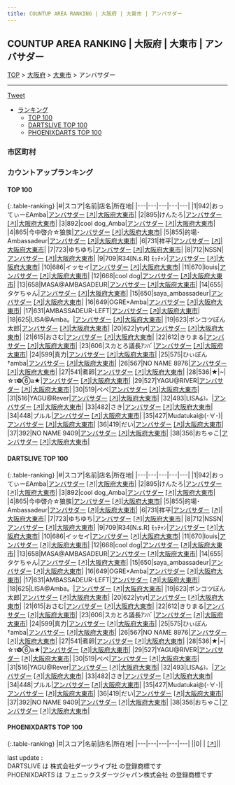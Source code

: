 ```yaml
---
title: COUNTUP AREA RANKING | 大阪府 | 大東市 | アンバサダー
---
```

## COUNTUP AREA RANKING | 大阪府 | 大東市 | アンバサダー

[TOP](/darts/rank/) > [大阪府](/darts/rank/大阪府/) > [大東市](/darts/rank/大阪府/大東市/) > アンバサダー

___

<a href="https://twitter.com/share?ref_src=twsrc%5Etfw" data-text="COUNTUP AREA RANKING | 大阪府大東市アンバサダー" class="twitter-share-button" data-hashtags="DARTSLIVE,PHOENIXDARTS,darts,ダーツ" data-show-count="false">Tweet</a>

* [ランキング](#カウントアップランキング)
    * [TOP 100](#top-100)
    * [DARTSLIVE TOP 100](#dartslive-top-100)
    * [PHOENIXDARTS TOP 100](#phoenixdarts-top-100)

### 市区町村

<ul>

</ul>

### カウントアップランキング

#### TOP 100



{:.table-ranking}
|#|スコア|名前|店名|所在地|
|---|---|---|---|---|
|1|942|<span class="rank-name-dl">おってぃー£Amba</span>|<a href="/darts/rank/shops/8a4882ca959002ec0d9b047a20a7ba1e.html">アンバサダー</a> <a href="https://search.dartslive.com/jp/shop/8a4882ca959002ec0d9b047a20a7ba1e">[↗]</a>|<a href="/darts/rank/大阪府/大東市">大阪府大東市</a>|
|2|895|<span class="rank-name-dl">けんたろ</span>|<a href="/darts/rank/shops/8a4882ca959002ec0d9b047a20a7ba1e.html">アンバサダー</a> <a href="https://search.dartslive.com/jp/shop/8a4882ca959002ec0d9b047a20a7ba1e">[↗]</a>|<a href="/darts/rank/大阪府/大東市">大阪府大東市</a>|
|3|892|<span class="rank-name-dl">cool dog_Amba</span>|<a href="/darts/rank/shops/8a4882ca959002ec0d9b047a20a7ba1e.html">アンバサダー</a> <a href="https://search.dartslive.com/jp/shop/8a4882ca959002ec0d9b047a20a7ba1e">[↗]</a>|<a href="/darts/rank/大阪府/大東市">大阪府大東市</a>|
|4|865|<span class="rank-name-dl">今中啓介☆狼族</span>|<a href="/darts/rank/shops/8a4882ca959002ec0d9b047a20a7ba1e.html">アンバサダー</a> <a href="https://search.dartslive.com/jp/shop/8a4882ca959002ec0d9b047a20a7ba1e">[↗]</a>|<a href="/darts/rank/大阪府/大東市">大阪府大東市</a>|
|5|855|<span class="rank-name-dl">的場･Ambassadeur</span>|<a href="/darts/rank/shops/8a4882ca959002ec0d9b047a20a7ba1e.html">アンバサダー</a> <a href="https://search.dartslive.com/jp/shop/8a4882ca959002ec0d9b047a20a7ba1e">[↗]</a>|<a href="/darts/rank/大阪府/大東市">大阪府大東市</a>|
|6|731|<span class="rank-name-dl">祥平</span>|<a href="/darts/rank/shops/8a4882ca959002ec0d9b047a20a7ba1e.html">アンバサダー</a> <a href="https://search.dartslive.com/jp/shop/8a4882ca959002ec0d9b047a20a7ba1e">[↗]</a>|<a href="/darts/rank/大阪府/大東市">大阪府大東市</a>|
|7|723|<span class="rank-name-dl">ゆちゆち</span>|<a href="/darts/rank/shops/8a4882ca959002ec0d9b047a20a7ba1e.html">アンバサダー</a> <a href="https://search.dartslive.com/jp/shop/8a4882ca959002ec0d9b047a20a7ba1e">[↗]</a>|<a href="/darts/rank/大阪府/大東市">大阪府大東市</a>|
|8|712|<span class="rank-name-dl">NSSN</span>|<a href="/darts/rank/shops/8a4882ca959002ec0d9b047a20a7ba1e.html">アンバサダー</a> <a href="https://search.dartslive.com/jp/shop/8a4882ca959002ec0d9b047a20a7ba1e">[↗]</a>|<a href="/darts/rank/大阪府/大東市">大阪府大東市</a>|
|9|709|<span class="rank-name-dl">R34[N.s.R] ﾓｯﾁｬﾝ</span>|<a href="/darts/rank/shops/8a4882ca959002ec0d9b047a20a7ba1e.html">アンバサダー</a> <a href="https://search.dartslive.com/jp/shop/8a4882ca959002ec0d9b047a20a7ba1e">[↗]</a>|<a href="/darts/rank/大阪府/大東市">大阪府大東市</a>|
|10|686|<span class="rank-name-dl">イッセイ</span>|<a href="/darts/rank/shops/8a4882ca959002ec0d9b047a20a7ba1e.html">アンバサダー</a> <a href="https://search.dartslive.com/jp/shop/8a4882ca959002ec0d9b047a20a7ba1e">[↗]</a>|<a href="/darts/rank/大阪府/大東市">大阪府大東市</a>|
|11|670|<span class="rank-name-dl">louis</span>|<a href="/darts/rank/shops/8a4882ca959002ec0d9b047a20a7ba1e.html">アンバサダー</a> <a href="https://search.dartslive.com/jp/shop/8a4882ca959002ec0d9b047a20a7ba1e">[↗]</a>|<a href="/darts/rank/大阪府/大東市">大阪府大東市</a>|
|12|668|<span class="rank-name-dl">cool dog</span>|<a href="/darts/rank/shops/8a4882ca959002ec0d9b047a20a7ba1e.html">アンバサダー</a> <a href="https://search.dartslive.com/jp/shop/8a4882ca959002ec0d9b047a20a7ba1e">[↗]</a>|<a href="/darts/rank/大阪府/大東市">大阪府大東市</a>|
|13|658|<span class="rank-name-dl">MASA@AMBASADEUR</span>|<a href="/darts/rank/shops/8a4882ca959002ec0d9b047a20a7ba1e.html">アンバサダー</a> <a href="https://search.dartslive.com/jp/shop/8a4882ca959002ec0d9b047a20a7ba1e">[↗]</a>|<a href="/darts/rank/大阪府/大東市">大阪府大東市</a>|
|14|655|<span class="rank-name-dl">タケちゃん</span>|<a href="/darts/rank/shops/8a4882ca959002ec0d9b047a20a7ba1e.html">アンバサダー</a> <a href="https://search.dartslive.com/jp/shop/8a4882ca959002ec0d9b047a20a7ba1e">[↗]</a>|<a href="/darts/rank/大阪府/大東市">大阪府大東市</a>|
|15|650|<span class="rank-name-dl">saya_ambassadeur</span>|<a href="/darts/rank/shops/8a4882ca959002ec0d9b047a20a7ba1e.html">アンバサダー</a> <a href="https://search.dartslive.com/jp/shop/8a4882ca959002ec0d9b047a20a7ba1e">[↗]</a>|<a href="/darts/rank/大阪府/大東市">大阪府大東市</a>|
|16|649|<span class="rank-name-dl">OGRE×Amba</span>|<a href="/darts/rank/shops/8a4882ca959002ec0d9b047a20a7ba1e.html">アンバサダー</a> <a href="https://search.dartslive.com/jp/shop/8a4882ca959002ec0d9b047a20a7ba1e">[↗]</a>|<a href="/darts/rank/大阪府/大東市">大阪府大東市</a>|
|17|631|<span class="rank-name-dl">AMBASSADEUR-LEFT</span>|<a href="/darts/rank/shops/8a4882ca959002ec0d9b047a20a7ba1e.html">アンバサダー</a> <a href="https://search.dartslive.com/jp/shop/8a4882ca959002ec0d9b047a20a7ba1e">[↗]</a>|<a href="/darts/rank/大阪府/大東市">大阪府大東市</a>|
|18|625|<span class="rank-name-dl">LISA@Amba。</span>|<a href="/darts/rank/shops/8a4882ca959002ec0d9b047a20a7ba1e.html">アンバサダー</a> <a href="https://search.dartslive.com/jp/shop/8a4882ca959002ec0d9b047a20a7ba1e">[↗]</a>|<a href="/darts/rank/大阪府/大東市">大阪府大東市</a>|
|19|623|<span class="rank-name-dl">ポンコツぽん太郎</span>|<a href="/darts/rank/shops/8a4882ca959002ec0d9b047a20a7ba1e.html">アンバサダー</a> <a href="https://search.dartslive.com/jp/shop/8a4882ca959002ec0d9b047a20a7ba1e">[↗]</a>|<a href="/darts/rank/大阪府/大東市">大阪府大東市</a>|
|20|622|<span class="rank-name-dl">ytyt</span>|<a href="/darts/rank/shops/8a4882ca959002ec0d9b047a20a7ba1e.html">アンバサダー</a> <a href="https://search.dartslive.com/jp/shop/8a4882ca959002ec0d9b047a20a7ba1e">[↗]</a>|<a href="/darts/rank/大阪府/大東市">大阪府大東市</a>|
|21|615|<span class="rank-name-dl">おさむ</span>|<a href="/darts/rank/shops/8a4882ca959002ec0d9b047a20a7ba1e.html">アンバサダー</a> <a href="https://search.dartslive.com/jp/shop/8a4882ca959002ec0d9b047a20a7ba1e">[↗]</a>|<a href="/darts/rank/大阪府/大東市">大阪府大東市</a>|
|22|612|<span class="rank-name-dl">きりまる</span>|<a href="/darts/rank/shops/8a4882ca959002ec0d9b047a20a7ba1e.html">アンバサダー</a> <a href="https://search.dartslive.com/jp/shop/8a4882ca959002ec0d9b047a20a7ba1e">[↗]</a>|<a href="/darts/rank/大阪府/大東市">大阪府大東市</a>|
|23|606|<span class="rank-name-dl">スカとろ議長ｱﾝﾊﾞ</span>|<a href="/darts/rank/shops/8a4882ca959002ec0d9b047a20a7ba1e.html">アンバサダー</a> <a href="https://search.dartslive.com/jp/shop/8a4882ca959002ec0d9b047a20a7ba1e">[↗]</a>|<a href="/darts/rank/大阪府/大東市">大阪府大東市</a>|
|24|599|<span class="rank-name-dl">真力</span>|<a href="/darts/rank/shops/8a4882ca959002ec0d9b047a20a7ba1e.html">アンバサダー</a> <a href="https://search.dartslive.com/jp/shop/8a4882ca959002ec0d9b047a20a7ba1e">[↗]</a>|<a href="/darts/rank/大阪府/大東市">大阪府大東市</a>|
|25|575|<span class="rank-name-dl">ひぃぽん†amba</span>|<a href="/darts/rank/shops/8a4882ca959002ec0d9b047a20a7ba1e.html">アンバサダー</a> <a href="https://search.dartslive.com/jp/shop/8a4882ca959002ec0d9b047a20a7ba1e">[↗]</a>|<a href="/darts/rank/大阪府/大東市">大阪府大東市</a>|
|26|567|<span class="rank-name-dl">NO NAME 8976</span>|<a href="/darts/rank/shops/8a4882ca959002ec0d9b047a20a7ba1e.html">アンバサダー</a> <a href="https://search.dartslive.com/jp/shop/8a4882ca959002ec0d9b047a20a7ba1e">[↗]</a>|<a href="/darts/rank/大阪府/大東市">大阪府大東市</a>|
|27|541|<span class="rank-name-dl">煮卵</span>|<a href="/darts/rank/shops/8a4882ca959002ec0d9b047a20a7ba1e.html">アンバサダー</a> <a href="https://search.dartslive.com/jp/shop/8a4882ca959002ec0d9b047a20a7ba1e">[↗]</a>|<a href="/darts/rank/大阪府/大東市">大阪府大東市</a>|
|28|536|<span class="rank-name-dl">★&#124;~&#124;☆τ❾⑥a★</span>|<a href="/darts/rank/shops/8a4882ca959002ec0d9b047a20a7ba1e.html">アンバサダー</a> <a href="https://search.dartslive.com/jp/shop/8a4882ca959002ec0d9b047a20a7ba1e">[↗]</a>|<a href="/darts/rank/大阪府/大東市">大阪府大東市</a>|
|29|527|<span class="rank-name-dl">YAGU@RIVER</span>|<a href="/darts/rank/shops/8a4882ca959002ec0d9b047a20a7ba1e.html">アンバサダー</a> <a href="https://search.dartslive.com/jp/shop/8a4882ca959002ec0d9b047a20a7ba1e">[↗]</a>|<a href="/darts/rank/大阪府/大東市">大阪府大東市</a>|
|30|519|<span class="rank-name-dl">ぺぺ</span>|<a href="/darts/rank/shops/8a4882ca959002ec0d9b047a20a7ba1e.html">アンバサダー</a> <a href="https://search.dartslive.com/jp/shop/8a4882ca959002ec0d9b047a20a7ba1e">[↗]</a>|<a href="/darts/rank/大阪府/大東市">大阪府大東市</a>|
|31|516|<span class="rank-name-dl">YAGU@Rever</span>|<a href="/darts/rank/shops/8a4882ca959002ec0d9b047a20a7ba1e.html">アンバサダー</a> <a href="https://search.dartslive.com/jp/shop/8a4882ca959002ec0d9b047a20a7ba1e">[↗]</a>|<a href="/darts/rank/大阪府/大東市">大阪府大東市</a>|
|32|493|<span class="rank-name-dl">LISA໒꒱。</span>|<a href="/darts/rank/shops/8a4882ca959002ec0d9b047a20a7ba1e.html">アンバサダー</a> <a href="https://search.dartslive.com/jp/shop/8a4882ca959002ec0d9b047a20a7ba1e">[↗]</a>|<a href="/darts/rank/大阪府/大東市">大阪府大東市</a>|
|33|482|<span class="rank-name-dl">さき</span>|<a href="/darts/rank/shops/8a4882ca959002ec0d9b047a20a7ba1e.html">アンバサダー</a> <a href="https://search.dartslive.com/jp/shop/8a4882ca959002ec0d9b047a20a7ba1e">[↗]</a>|<a href="/darts/rank/大阪府/大東市">大阪府大東市</a>|
|34|448|<span class="rank-name-dl">プルル</span>|<a href="/darts/rank/shops/8a4882ca959002ec0d9b047a20a7ba1e.html">アンバサダー</a> <a href="https://search.dartslive.com/jp/shop/8a4882ca959002ec0d9b047a20a7ba1e">[↗]</a>|<a href="/darts/rank/大阪府/大東市">大阪府大東市</a>|
|35|427|<span class="rank-name-dl">Mudatukai@(･∀･)</span>|<a href="/darts/rank/shops/8a4882ca959002ec0d9b047a20a7ba1e.html">アンバサダー</a> <a href="https://search.dartslive.com/jp/shop/8a4882ca959002ec0d9b047a20a7ba1e">[↗]</a>|<a href="/darts/rank/大阪府/大東市">大阪府大東市</a>|
|36|419|<span class="rank-name-dl">だい</span>|<a href="/darts/rank/shops/8a4882ca959002ec0d9b047a20a7ba1e.html">アンバサダー</a> <a href="https://search.dartslive.com/jp/shop/8a4882ca959002ec0d9b047a20a7ba1e">[↗]</a>|<a href="/darts/rank/大阪府/大東市">大阪府大東市</a>|
|37|392|<span class="rank-name-dl">NO NAME 9409</span>|<a href="/darts/rank/shops/8a4882ca959002ec0d9b047a20a7ba1e.html">アンバサダー</a> <a href="https://search.dartslive.com/jp/shop/8a4882ca959002ec0d9b047a20a7ba1e">[↗]</a>|<a href="/darts/rank/大阪府/大東市">大阪府大東市</a>|
|38|356|<span class="rank-name-dl">おちゃこ</span>|<a href="/darts/rank/shops/8a4882ca959002ec0d9b047a20a7ba1e.html">アンバサダー</a> <a href="https://search.dartslive.com/jp/shop/8a4882ca959002ec0d9b047a20a7ba1e">[↗]</a>|<a href="/darts/rank/大阪府/大東市">大阪府大東市</a>|


#### DARTSLIVE TOP 100



{:.table-ranking}
|#|スコア|名前|店名|所在地|
|---|---|---|---|---|
|1|942|<span class="rank-name-dl">おってぃー£Amba</span>|<a href="/darts/rank/shops/8a4882ca959002ec0d9b047a20a7ba1e.html">アンバサダー</a> <a href="https://search.dartslive.com/jp/shop/8a4882ca959002ec0d9b047a20a7ba1e">[↗]</a>|<a href="/darts/rank/大阪府/大東市">大阪府大東市</a>|
|2|895|<span class="rank-name-dl">けんたろ</span>|<a href="/darts/rank/shops/8a4882ca959002ec0d9b047a20a7ba1e.html">アンバサダー</a> <a href="https://search.dartslive.com/jp/shop/8a4882ca959002ec0d9b047a20a7ba1e">[↗]</a>|<a href="/darts/rank/大阪府/大東市">大阪府大東市</a>|
|3|892|<span class="rank-name-dl">cool dog_Amba</span>|<a href="/darts/rank/shops/8a4882ca959002ec0d9b047a20a7ba1e.html">アンバサダー</a> <a href="https://search.dartslive.com/jp/shop/8a4882ca959002ec0d9b047a20a7ba1e">[↗]</a>|<a href="/darts/rank/大阪府/大東市">大阪府大東市</a>|
|4|865|<span class="rank-name-dl">今中啓介☆狼族</span>|<a href="/darts/rank/shops/8a4882ca959002ec0d9b047a20a7ba1e.html">アンバサダー</a> <a href="https://search.dartslive.com/jp/shop/8a4882ca959002ec0d9b047a20a7ba1e">[↗]</a>|<a href="/darts/rank/大阪府/大東市">大阪府大東市</a>|
|5|855|<span class="rank-name-dl">的場･Ambassadeur</span>|<a href="/darts/rank/shops/8a4882ca959002ec0d9b047a20a7ba1e.html">アンバサダー</a> <a href="https://search.dartslive.com/jp/shop/8a4882ca959002ec0d9b047a20a7ba1e">[↗]</a>|<a href="/darts/rank/大阪府/大東市">大阪府大東市</a>|
|6|731|<span class="rank-name-dl">祥平</span>|<a href="/darts/rank/shops/8a4882ca959002ec0d9b047a20a7ba1e.html">アンバサダー</a> <a href="https://search.dartslive.com/jp/shop/8a4882ca959002ec0d9b047a20a7ba1e">[↗]</a>|<a href="/darts/rank/大阪府/大東市">大阪府大東市</a>|
|7|723|<span class="rank-name-dl">ゆちゆち</span>|<a href="/darts/rank/shops/8a4882ca959002ec0d9b047a20a7ba1e.html">アンバサダー</a> <a href="https://search.dartslive.com/jp/shop/8a4882ca959002ec0d9b047a20a7ba1e">[↗]</a>|<a href="/darts/rank/大阪府/大東市">大阪府大東市</a>|
|8|712|<span class="rank-name-dl">NSSN</span>|<a href="/darts/rank/shops/8a4882ca959002ec0d9b047a20a7ba1e.html">アンバサダー</a> <a href="https://search.dartslive.com/jp/shop/8a4882ca959002ec0d9b047a20a7ba1e">[↗]</a>|<a href="/darts/rank/大阪府/大東市">大阪府大東市</a>|
|9|709|<span class="rank-name-dl">R34[N.s.R] ﾓｯﾁｬﾝ</span>|<a href="/darts/rank/shops/8a4882ca959002ec0d9b047a20a7ba1e.html">アンバサダー</a> <a href="https://search.dartslive.com/jp/shop/8a4882ca959002ec0d9b047a20a7ba1e">[↗]</a>|<a href="/darts/rank/大阪府/大東市">大阪府大東市</a>|
|10|686|<span class="rank-name-dl">イッセイ</span>|<a href="/darts/rank/shops/8a4882ca959002ec0d9b047a20a7ba1e.html">アンバサダー</a> <a href="https://search.dartslive.com/jp/shop/8a4882ca959002ec0d9b047a20a7ba1e">[↗]</a>|<a href="/darts/rank/大阪府/大東市">大阪府大東市</a>|
|11|670|<span class="rank-name-dl">louis</span>|<a href="/darts/rank/shops/8a4882ca959002ec0d9b047a20a7ba1e.html">アンバサダー</a> <a href="https://search.dartslive.com/jp/shop/8a4882ca959002ec0d9b047a20a7ba1e">[↗]</a>|<a href="/darts/rank/大阪府/大東市">大阪府大東市</a>|
|12|668|<span class="rank-name-dl">cool dog</span>|<a href="/darts/rank/shops/8a4882ca959002ec0d9b047a20a7ba1e.html">アンバサダー</a> <a href="https://search.dartslive.com/jp/shop/8a4882ca959002ec0d9b047a20a7ba1e">[↗]</a>|<a href="/darts/rank/大阪府/大東市">大阪府大東市</a>|
|13|658|<span class="rank-name-dl">MASA@AMBASADEUR</span>|<a href="/darts/rank/shops/8a4882ca959002ec0d9b047a20a7ba1e.html">アンバサダー</a> <a href="https://search.dartslive.com/jp/shop/8a4882ca959002ec0d9b047a20a7ba1e">[↗]</a>|<a href="/darts/rank/大阪府/大東市">大阪府大東市</a>|
|14|655|<span class="rank-name-dl">タケちゃん</span>|<a href="/darts/rank/shops/8a4882ca959002ec0d9b047a20a7ba1e.html">アンバサダー</a> <a href="https://search.dartslive.com/jp/shop/8a4882ca959002ec0d9b047a20a7ba1e">[↗]</a>|<a href="/darts/rank/大阪府/大東市">大阪府大東市</a>|
|15|650|<span class="rank-name-dl">saya_ambassadeur</span>|<a href="/darts/rank/shops/8a4882ca959002ec0d9b047a20a7ba1e.html">アンバサダー</a> <a href="https://search.dartslive.com/jp/shop/8a4882ca959002ec0d9b047a20a7ba1e">[↗]</a>|<a href="/darts/rank/大阪府/大東市">大阪府大東市</a>|
|16|649|<span class="rank-name-dl">OGRE×Amba</span>|<a href="/darts/rank/shops/8a4882ca959002ec0d9b047a20a7ba1e.html">アンバサダー</a> <a href="https://search.dartslive.com/jp/shop/8a4882ca959002ec0d9b047a20a7ba1e">[↗]</a>|<a href="/darts/rank/大阪府/大東市">大阪府大東市</a>|
|17|631|<span class="rank-name-dl">AMBASSADEUR-LEFT</span>|<a href="/darts/rank/shops/8a4882ca959002ec0d9b047a20a7ba1e.html">アンバサダー</a> <a href="https://search.dartslive.com/jp/shop/8a4882ca959002ec0d9b047a20a7ba1e">[↗]</a>|<a href="/darts/rank/大阪府/大東市">大阪府大東市</a>|
|18|625|<span class="rank-name-dl">LISA@Amba。</span>|<a href="/darts/rank/shops/8a4882ca959002ec0d9b047a20a7ba1e.html">アンバサダー</a> <a href="https://search.dartslive.com/jp/shop/8a4882ca959002ec0d9b047a20a7ba1e">[↗]</a>|<a href="/darts/rank/大阪府/大東市">大阪府大東市</a>|
|19|623|<span class="rank-name-dl">ポンコツぽん太郎</span>|<a href="/darts/rank/shops/8a4882ca959002ec0d9b047a20a7ba1e.html">アンバサダー</a> <a href="https://search.dartslive.com/jp/shop/8a4882ca959002ec0d9b047a20a7ba1e">[↗]</a>|<a href="/darts/rank/大阪府/大東市">大阪府大東市</a>|
|20|622|<span class="rank-name-dl">ytyt</span>|<a href="/darts/rank/shops/8a4882ca959002ec0d9b047a20a7ba1e.html">アンバサダー</a> <a href="https://search.dartslive.com/jp/shop/8a4882ca959002ec0d9b047a20a7ba1e">[↗]</a>|<a href="/darts/rank/大阪府/大東市">大阪府大東市</a>|
|21|615|<span class="rank-name-dl">おさむ</span>|<a href="/darts/rank/shops/8a4882ca959002ec0d9b047a20a7ba1e.html">アンバサダー</a> <a href="https://search.dartslive.com/jp/shop/8a4882ca959002ec0d9b047a20a7ba1e">[↗]</a>|<a href="/darts/rank/大阪府/大東市">大阪府大東市</a>|
|22|612|<span class="rank-name-dl">きりまる</span>|<a href="/darts/rank/shops/8a4882ca959002ec0d9b047a20a7ba1e.html">アンバサダー</a> <a href="https://search.dartslive.com/jp/shop/8a4882ca959002ec0d9b047a20a7ba1e">[↗]</a>|<a href="/darts/rank/大阪府/大東市">大阪府大東市</a>|
|23|606|<span class="rank-name-dl">スカとろ議長ｱﾝﾊﾞ</span>|<a href="/darts/rank/shops/8a4882ca959002ec0d9b047a20a7ba1e.html">アンバサダー</a> <a href="https://search.dartslive.com/jp/shop/8a4882ca959002ec0d9b047a20a7ba1e">[↗]</a>|<a href="/darts/rank/大阪府/大東市">大阪府大東市</a>|
|24|599|<span class="rank-name-dl">真力</span>|<a href="/darts/rank/shops/8a4882ca959002ec0d9b047a20a7ba1e.html">アンバサダー</a> <a href="https://search.dartslive.com/jp/shop/8a4882ca959002ec0d9b047a20a7ba1e">[↗]</a>|<a href="/darts/rank/大阪府/大東市">大阪府大東市</a>|
|25|575|<span class="rank-name-dl">ひぃぽん†amba</span>|<a href="/darts/rank/shops/8a4882ca959002ec0d9b047a20a7ba1e.html">アンバサダー</a> <a href="https://search.dartslive.com/jp/shop/8a4882ca959002ec0d9b047a20a7ba1e">[↗]</a>|<a href="/darts/rank/大阪府/大東市">大阪府大東市</a>|
|26|567|<span class="rank-name-dl">NO NAME 8976</span>|<a href="/darts/rank/shops/8a4882ca959002ec0d9b047a20a7ba1e.html">アンバサダー</a> <a href="https://search.dartslive.com/jp/shop/8a4882ca959002ec0d9b047a20a7ba1e">[↗]</a>|<a href="/darts/rank/大阪府/大東市">大阪府大東市</a>|
|27|541|<span class="rank-name-dl">煮卵</span>|<a href="/darts/rank/shops/8a4882ca959002ec0d9b047a20a7ba1e.html">アンバサダー</a> <a href="https://search.dartslive.com/jp/shop/8a4882ca959002ec0d9b047a20a7ba1e">[↗]</a>|<a href="/darts/rank/大阪府/大東市">大阪府大東市</a>|
|28|536|<span class="rank-name-dl">★&#124;~&#124;☆τ❾⑥a★</span>|<a href="/darts/rank/shops/8a4882ca959002ec0d9b047a20a7ba1e.html">アンバサダー</a> <a href="https://search.dartslive.com/jp/shop/8a4882ca959002ec0d9b047a20a7ba1e">[↗]</a>|<a href="/darts/rank/大阪府/大東市">大阪府大東市</a>|
|29|527|<span class="rank-name-dl">YAGU@RIVER</span>|<a href="/darts/rank/shops/8a4882ca959002ec0d9b047a20a7ba1e.html">アンバサダー</a> <a href="https://search.dartslive.com/jp/shop/8a4882ca959002ec0d9b047a20a7ba1e">[↗]</a>|<a href="/darts/rank/大阪府/大東市">大阪府大東市</a>|
|30|519|<span class="rank-name-dl">ぺぺ</span>|<a href="/darts/rank/shops/8a4882ca959002ec0d9b047a20a7ba1e.html">アンバサダー</a> <a href="https://search.dartslive.com/jp/shop/8a4882ca959002ec0d9b047a20a7ba1e">[↗]</a>|<a href="/darts/rank/大阪府/大東市">大阪府大東市</a>|
|31|516|<span class="rank-name-dl">YAGU@Rever</span>|<a href="/darts/rank/shops/8a4882ca959002ec0d9b047a20a7ba1e.html">アンバサダー</a> <a href="https://search.dartslive.com/jp/shop/8a4882ca959002ec0d9b047a20a7ba1e">[↗]</a>|<a href="/darts/rank/大阪府/大東市">大阪府大東市</a>|
|32|493|<span class="rank-name-dl">LISA໒꒱。</span>|<a href="/darts/rank/shops/8a4882ca959002ec0d9b047a20a7ba1e.html">アンバサダー</a> <a href="https://search.dartslive.com/jp/shop/8a4882ca959002ec0d9b047a20a7ba1e">[↗]</a>|<a href="/darts/rank/大阪府/大東市">大阪府大東市</a>|
|33|482|<span class="rank-name-dl">さき</span>|<a href="/darts/rank/shops/8a4882ca959002ec0d9b047a20a7ba1e.html">アンバサダー</a> <a href="https://search.dartslive.com/jp/shop/8a4882ca959002ec0d9b047a20a7ba1e">[↗]</a>|<a href="/darts/rank/大阪府/大東市">大阪府大東市</a>|
|34|448|<span class="rank-name-dl">プルル</span>|<a href="/darts/rank/shops/8a4882ca959002ec0d9b047a20a7ba1e.html">アンバサダー</a> <a href="https://search.dartslive.com/jp/shop/8a4882ca959002ec0d9b047a20a7ba1e">[↗]</a>|<a href="/darts/rank/大阪府/大東市">大阪府大東市</a>|
|35|427|<span class="rank-name-dl">Mudatukai@(･∀･)</span>|<a href="/darts/rank/shops/8a4882ca959002ec0d9b047a20a7ba1e.html">アンバサダー</a> <a href="https://search.dartslive.com/jp/shop/8a4882ca959002ec0d9b047a20a7ba1e">[↗]</a>|<a href="/darts/rank/大阪府/大東市">大阪府大東市</a>|
|36|419|<span class="rank-name-dl">だい</span>|<a href="/darts/rank/shops/8a4882ca959002ec0d9b047a20a7ba1e.html">アンバサダー</a> <a href="https://search.dartslive.com/jp/shop/8a4882ca959002ec0d9b047a20a7ba1e">[↗]</a>|<a href="/darts/rank/大阪府/大東市">大阪府大東市</a>|
|37|392|<span class="rank-name-dl">NO NAME 9409</span>|<a href="/darts/rank/shops/8a4882ca959002ec0d9b047a20a7ba1e.html">アンバサダー</a> <a href="https://search.dartslive.com/jp/shop/8a4882ca959002ec0d9b047a20a7ba1e">[↗]</a>|<a href="/darts/rank/大阪府/大東市">大阪府大東市</a>|
|38|356|<span class="rank-name-dl">おちゃこ</span>|<a href="/darts/rank/shops/8a4882ca959002ec0d9b047a20a7ba1e.html">アンバサダー</a> <a href="https://search.dartslive.com/jp/shop/8a4882ca959002ec0d9b047a20a7ba1e">[↗]</a>|<a href="/darts/rank/大阪府/大東市">大阪府大東市</a>|


#### PHOENIXDARTS TOP 100



{:.table-ranking}
|#|スコア|名前|店名|所在地|
|---|---|---|---|---|
||0|<span class="rank-name-dl"> </span>|<a href="/darts/rank/shops/.html"></a> <a href="">[↗]</a>|<a href="/darts/rank//"></a>|


<div class="footer border-top border-gray-light mt-5 pt-3 text-right text-gray">
    last update : <span style="font-weight: italic" id="foot_last_modified"></span><br />
    DARTSLIVE は 株式会社ダーツライブ社 の登録商標です<br />
    PHOENIXDARTS は フェニックスダーツジャパン株式会社 の登録商標です<br />
</div>

<script src="https://cdnjs.cloudflare.com/ajax/libs/jquery.tablesorter/2.31.3/js/jquery.tablesorter.min.js" integrity="sha512-qzgd5cYSZcosqpzpn7zF2ZId8f/8CHmFKZ8j7mU4OUXTNRd5g+ZHBPsgKEwoqxCtdQvExE5LprwwPAgoicguNg==" crossorigin="anonymous" referrerpolicy="no-referrer"></script>
<link rel="stylesheet" href="https://cdnjs.cloudflare.com/ajax/libs/jquery.tablesorter/2.31.3/css/theme.default.min.css" integrity="sha512-wghhOJkjQX0Lh3NSWvNKeZ0ZpNn+SPVXX1Qyc9OCaogADktxrBiBdKGDoqVUOyhStvMBmJQ8ZdMHiR3wuEq8+w==" crossorigin="anonymous" referrerpolicy="no-referrer" />
<script>
$(function() {
    $(".table-ranking").tablesorter({sortList:[[0, 0]]});
    $("#foot_last_modified").text(formatDate(new Date(document.lastModified), 'yyyy-MM-dd HH:mm:ss'));
});
</script>

<script async src="https://platform.twitter.com/widgets.js" charset="utf-8"></script>